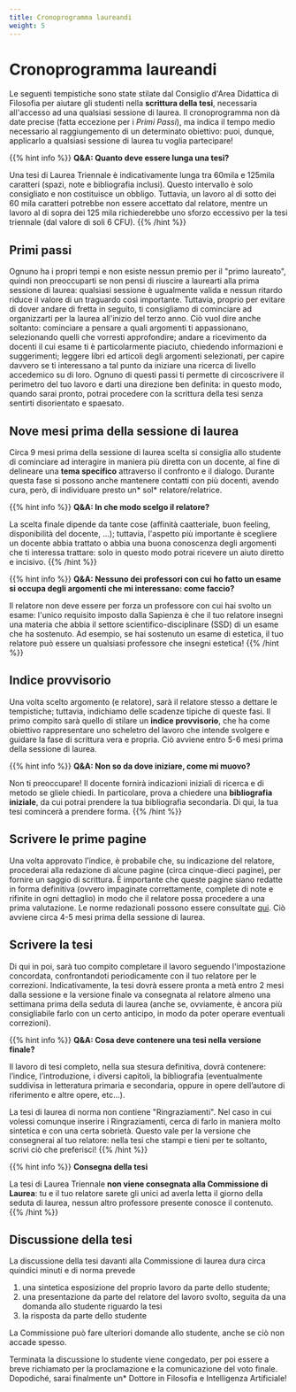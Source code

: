 ```yaml
---
title: Cronoprogramma laureandi
weight: 5
---
```


# Cronoprogramma laureandi

Le seguenti tempistiche sono state stilate dal Consiglio d'Area Didattica di Filosofia per aiutare gli studenti nella **scrittura della tesi**, necessaria all'accesso ad una qualsiasi sessione di laurea. Il cronoprogramma non dà date precise (fatta eccezione per i _Primi Passi_), ma indica il tempo medio necessario al raggiungemento di un determinato obiettivo: puoi, dunque, applicarlo a qualsiasi sessione di laurea tu voglia partecipare!

{{% hint info %}}
<i class="fa-solid fa-circle-info" style="color: #74C0FC;"></i> **Q&A: Quanto deve essere lunga una tesi?**

Una tesi di Laurea Triennale è indicativamente lunga tra 60mila e 125mila caratteri (spazi, note e bibliografia inclusi). Questo intervallo è solo consigliato e non costituisce un obbligo. Tuttavia, un lavoro al di sotto dei 60 mila caratteri potrebbe non essere accettato dal relatore, mentre un lavoro al di sopra dei 125 mila richiederebbe uno sforzo eccessivo per la tesi triennale (dal valore di soli 6 CFU).
{{% /hint %}}

## Primi passi
Ognuno ha i propri tempi e non esiste nessun premio per il "primo laureato", quindi non preoccuparti se non pensi di riuscire a laurearti alla prima sessione di laurea: qualsiasi sessione è ugualmente valida e nessun ritardo riduce il valore di un traguardo così importante. Tuttavia, proprio per evitare di dover andare di fretta in seguito, ti consigliamo di cominciare ad organizzarti per la laurea all'inizio del terzo anno. Ciò vuol dire anche soltanto: cominciare a pensare a quali argomenti ti appassionano, selezionando quelli che vorresti approfondire; andare a ricevimento da docenti il cui esame ti è particolarmente piaciuto, chiedendo informazioni e suggerimenti; leggere libri ed articoli degli argomenti selezionati, per capire davvero se ti interessano a tal punto da iniziare una ricerca di livello accedemico su di loro. Ognuno di questi passi ti permette di circoscrivere il perimetro del tuo lavoro e darti una direzione ben definita: in questo modo, quando sarai pronto, potrai procedere con la scrittura della tesi senza sentirti disorientato e spaesato.

## Nove mesi prima della sessione di laurea
Circa 9 mesi prima della sessione di laurea scelta si consiglia allo studente di cominciare ad interagire in maniera più diretta con un docente, al fine di delineare una **tema specifico** attraverso il confronto e il dialogo. Durante questa fase si possono anche mantenere contatti con più docenti, avendo cura, però, di individuare presto un* sol* relatore/relatrice.

{{% hint info %}}
<i class="fa-solid fa-circle-info" style="color: #74C0FC;"></i> **Q&A: In che modo scelgo il relatore?**

La scelta finale dipende da tante cose (affinità caatteriale, buon feeling, disponibilità del docente, ...); tuttavia, l'aspetto più importante è scegliere un docente abbia trattato o abbia una buona conoscenza degli argomenti che ti interessa trattare: solo in questo modo potrai ricevere un aiuto diretto e incisivo.
{{% /hint %}}

{{% hint info %}}
<i class="fa-solid fa-circle-info" style="color: #74C0FC;"></i> **Q&A: Nessuno dei professori con cui ho fatto un esame si occupa degli argomenti che mi interessano: come faccio?**

Il relatore non deve essere per forza un professore con cui hai svolto un esame: l'unico requisito imposto dalla Sapienza è che il tuo relatore insegni una materia che abbia il settore scientifico-disciplinare (SSD) di un esame che ha sostenuto. Ad esempio, se hai sostenuto un esame di estetica, il tuo relatore può essere un qualsiasi professore che insegni estetica!
{{% /hint %}}

## Indice provvisorio
Una volta scelto argomento (e relatore), sarà il relatore stesso a dettare le tempistiche; tuttavia, indichiamo delle scadenze tipiche di queste fasi.  Il primo compito sarà quello di stilare un **indice provvisorio**, che ha come obiettivo rappresentare uno scheletro del lavoro che intende svolgere e guidare la fase di scrittura vera e propria. Ciò avviene entro 5-6 mesi prima della sessione di laurea.

{{% hint info %}}
<i class="fa-solid fa-circle-info" style="color: #74C0FC;"></i> **Q&A: Non so da dove iniziare, come mi muovo?**

Non ti preoccupare! Il docente fornirà indicazioni iniziali di ricerca e di metodo se gliele chiedi. In particolare, prova a chiedere una **bibliografia iniziale**, da cui potrai prendere la tua bibliografia secondaria. Di qui, la tua tesi comincerà a prendere forma.
{{% /hint %}}

## Scrivere le prime pagine
Una volta approvato l’indice, è probabile che, su indicazione del relatore, procederai alla redazione di alcune pagine (circa cinque-dieci pagine), per fornire un saggio di scrittura. È importante che queste pagine siano redatte in forma definitiva (ovvero impaginate correttamente, complete di note e rifinite in ogni dettaglio) in modo che il relatore possa procedere a una prima valutazione. Le norme redazionali possono essere consultate [qui](https://dipfilosofia.web.uniroma1.it/it/sessioni-di-laurea). Ciò avviene circa 4-5 mesi prima della sessione di laurea.

## Scrivere la tesi
Di qui in poi, sarà tuo compito completare il lavoro seguendo l'impostazione concordata, confrontandoti periodicamente con il tuo relatore per le correzioni. Indicativamente, la tesi dovrà essere pronta a metà entro 2 mesi dalla sessione e la versione finale va consegnata al relatore almeno una settimana prima della seduta di laurea (anche se, ovviamente, è ancora più consigliabile farlo con un certo anticipo, in modo da poter operare eventuali correzioni).

{{% hint info %}}
<i class="fa-solid fa-circle-info" style="color: #74C0FC;"></i> **Q&A: Cosa deve contenere una tesi nella versione finale?**

Il lavoro di tesi completo, nella sua stesura definitiva, dovrà contenere: l’indice, l’introduzione, i diversi capitoli, la bibliografia (eventualmente suddivisa in letteratura primaria e secondaria, oppure in opere dell’autore di riferimento e altre opere, etc…).

La tesi di laurea di norma non contiene "Ringraziamenti". Nel caso in cui volessi comunque inserire i Ringraziamenti, cerca di farlo in maniera molto sintetica e con una certa sobrietà. Questo vale per la versione che consegnerai al tuo relatore: nella tesi che stampi e tieni per te soltanto, scrivi ciò che preferisci!
{{% /hint %}}

{{% hint info %}}
<i class="fa-solid fa-circle-info" style="color: #74C0FC;"></i> **Consegna della tesi**

La tesi di Laurea Triennale **non viene consegnata alla Commissione di Laurea**: tu e il tuo relatore sarete gli unici ad averla letta il giorno della seduta di laurea, nessun altro professore presente conosce il contenuto.
{{% /hint %}}

## Discussione della tesi
La discussione della tesi davanti alla Commissione di laurea dura circa quindici minuti e di norma
prevede
1. una sintetica esposizione del proprio lavoro da parte dello studente;
2. una presentazione da parte del relatore del lavoro svolto, seguita da una domanda allo studente riguardo la tesi
3. la risposta da parte dello studente

La Commissione può fare ulteriori domande allo studente, anche se ciò non accade spesso.

Terminata la discussione lo studente viene congedato, per poi essere a breve richiamato per la proclamazione e la comunicazione del voto finale. Dopodiché, sarai finalmente un* Dottore in Filosofia e Intelligenza Artificiale!